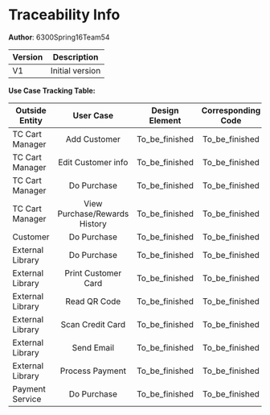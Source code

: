 # Traceability Info

**Author**: 6300Spring16Team54 

| Version | Description     |
| --------|:---------------:|
| V1      | Initial version |


**Use Case Tracking Table:**

| Outside Entity | User Case | Design Element | Corresponding Code | Test Cases |
| --------|:---------------:|:---------------:|:---------------:|:---------------:|
| TC Cart Manager | Add Customer | To_be_finished | To_be_finished | To_be_finished |
| TC Cart Manager | Edit Customer info | To_be_finished | To_be_finished | To_be_finished |
| TC Cart Manager | Do Purchase | To_be_finished | To_be_finished | To_be_finished |
| TC Cart Manager | View Purchase/Rewards History | To_be_finished | To_be_finished | To_be_finished |
| Customer | Do Purchase | To_be_finished | To_be_finished | To_be_finished |
| External Library | Do Purchase | To_be_finished | To_be_finished | To_be_finished |
| External Library | Print Customer Card | To_be_finished | To_be_finished | To_be_finished |
| External Library | Read QR Code | To_be_finished | To_be_finished | To_be_finished |
| External Library | Scan Credit Card | To_be_finished | To_be_finished | To_be_finished |
| External Library | Send Email | To_be_finished | To_be_finished | To_be_finished |
| External Library | Process Payment | To_be_finished | To_be_finished | To_be_finished |
| Payment Service | Do Purchase | To_be_finished | To_be_finished | To_be_finished |
